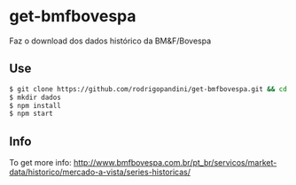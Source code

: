 # get-bmfbovespa
Faz o download dos dados histórico da BM&amp;F/Bovespa

## Use
```bash
$ git clone https://github.com/rodrigopandini/get-bmfbovespa.git && cd get-bmfbovespa
$ mkdir dados
$ npm install
$ npm start
```

## Info
To get more info: 
http://www.bmfbovespa.com.br/pt_br/servicos/market-data/historico/mercado-a-vista/series-historicas/
